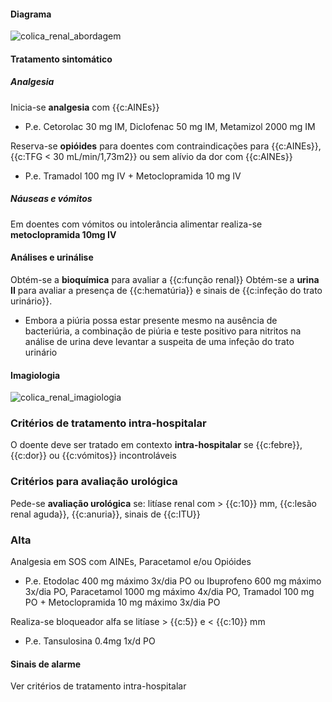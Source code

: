 #### Diagrama

![colica_renal_abordagem](colica_renal_abordagem.svg)

#### Tratamento sintomático

##### Analgesia

Inicia-se **analgesia** com {{c:AINEs}}

- P.e. Cetorolac 30 mg IM, Diclofenac 50 mg IM, Metamizol 2000 mg IM

Reserva-se **opióides** para doentes com contraindicações para {{c:AINEs}}, {{c:TFG < 30 mL/min/1,73m2}} ou sem alívio da dor com {{c:AINEs}}

- P.e. Tramadol 100 mg IV + Metoclopramida 10 mg IV

##### Náuseas e vómitos

Em doentes com vómitos ou intolerância alimentar realiza-se **metoclopramida 10mg IV**

#### Análises e urinálise

Obtém-se a **bioquímica** para avaliar a {{c:função renal}}
Obtém-se a **urina II** para avaliar a presença de {{c:hematúria}} e sinais de {{c:infeção do trato urinário}}.

- Embora a piúria possa estar presente mesmo na ausência de bacteriúria, a combinação de piúria e teste positivo para nitritos na análise de urina deve levantar a suspeita de uma infeção do trato urinário

#### Imagiologia

![colica_renal_imagiologia](colica_renal_imagiologia.svg)

### Critérios de tratamento intra-hospitalar

O doente deve ser tratado em contexto **intra-hospitalar** se {{c:febre}}, {{c:dor}} ou {{c:vómitos}} incontroláveis

### Critérios para avaliação urológica

Pede-se **avaliação urológica** se: litíase renal com > {{c:10}} mm, {{c:lesão renal aguda}}, {{c:anuria}}, sinais de {{c:ITU}}

### Alta

Analgesia em SOS com AINEs, Paracetamol e/ou Opióides

- P.e. Etodolac 400 mg máximo 3x/dia PO ou Ibuprofeno 600 mg máximo 3x/dia PO, Paracetamol 1000 mg máximo 4x/dia PO, Tramadol 100 mg PO + Metoclopramida 10 mg máximo 3x/dia PO

Realiza-se bloqueador alfa se litíase > {{c:5}} e < {{c:10}} mm

- P.e. Tansulosina 0.4mg 1x/d PO

#### Sinais de alarme

Ver critérios de tratamento intra-hospitalar
